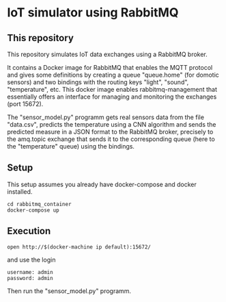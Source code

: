 # IoT simulator using RabbitMQ

## This repository

This repository simulates IoT data exchanges using a RabbitMQ broker. 

It contains a Docker image for RabbitMQ that enables the MQTT protocol and gives some definitions by creating a queue "queue.home" (for domotic sensors) and two bindings with the routing keys "light", "sound", "temperature", etc.
This docker image enables rabbitmq-management that essentially offers an interface for managing and monitoring the exchanges (port 15672).

The "sensor_model.py" programm gets real sensors data from the file "data.csv", predicts the temperature using a CNN algorithm and sends the predicted measure in a JSON format to the RabbitMQ broker, precisely to the amq.topic exchange that sends it to the corresponding queue (here to the "temperature" queue) using the bindings.

## Setup

This setup assumes you already have docker-compose and docker installed.

```
cd rabbitmq_container
docker-compose up
```

## Execution

```
open http://$(docker-machine ip default):15672/
```
and use the login

```
username: admin
password: admin
```
Then run the "sensor_model.py" programm.
